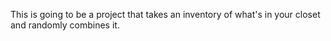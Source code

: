 This is going to be a project that takes an inventory of what's in your closet and randomly combines it. 
